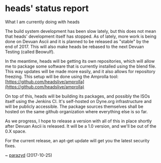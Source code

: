 heads' status report
====================

What I am currently doing with heads

The build system development has been slow lately, but this does not
mean that heads' development itself has stopped. As of lately, more work
is being done on Devuan Ascii and it is planned to be released as
"stable" by the end of 2017.  This will also make heads be rebased to
the next Devuan Testing (called Beowulf).

In the meantime, heads will be getting its own repositories, which will
allow me to package some software that is currently installed using the
blend file. This way updates will be made more easily, and it also
allows for repository freezing. This setup will be done using the
Amprolla tool:
[https://github.com/headslive/amprolla](https://github.com/headslive/amprolla)

On top of this, heads will be building its packages, and possibly the
ISOs itself using the Jenkins CI. It's self-hosted on Dyne.org
infrastructure and will be publicly accessible. The package sources
themselves shall be hosted on the same github organization where
everything else is so far.

As we progress, I hope to release a version with all of this in place
shortly after Devuan Ascii is released. It will be a 1.0 version, and
we'll be out of the 0.X space.

For the current release, an apt-get update will get you the latest
security fixes.

~ [parazyd](mailto:parazyd@dyne.org) (2017-10-25)
